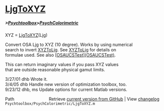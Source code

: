 # [LjgToXYZ](LjgToXYZ)
##### >[Psychtoolbox](Psychtoolbox)>[PsychColorimetric](PsychColorimetric)

XYZ = [LjgToXYZ](LjgToXYZ)(Ljg)  
  
Convert OSA Ljg to XYZ (10 degree).  Works by using numerical  
search to invert [XYZToLjg](XYZToLjg).  See [XYZToLjg](XYZToLjg) for details on  
formulae used.  See also [[OSAUCSTest](OSAUCSTest)][(OSAUCSTest)]((OSAUCSTest)).  
  
This can return imaginary values if you pass XYZ values  
that are outside reasonable physical gamut limits.  
  
3/27/01  dhb      Wrote it.  
3/4/05   dhb      Handle new version of optimization toolbox, too.  
9/23/12  dhb, ms  Update options for current Matlab versions.  




<div class="code_header" style="text-align:right;">
  <span style="float:left;">Path&nbsp;&nbsp;</span> <span class="counter">Retrieve <a href=
  "https://raw.github.com/Psychtoolbox-3/Psychtoolbox-3/beta/Psychtoolbox/PsychColorimetric/LjgToXYZ.m">current version from GitHub</a> | View <a href=
  "https://github.com/Psychtoolbox-3/Psychtoolbox-3/commits/beta/Psychtoolbox/PsychColorimetric/LjgToXYZ.m">changelog</a></span>
</div>
<div class="code">
  <code>Psychtoolbox/PsychColorimetric/LjgToXYZ.m</code>
</div>

